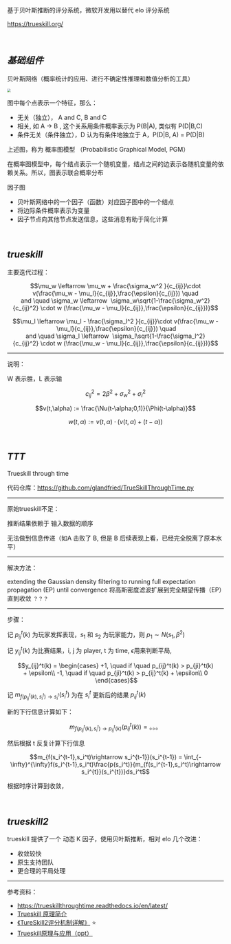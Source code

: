 

基于贝叶斯推断的评分系统，微软开发用以替代 elo 评分系统

https://trueskill.org/


</br>

## _基础组件_


贝叶斯网络（概率统计的应用、进行不确定性推理和数值分析的工具）

<img src="http://math.itdiffer.com/images/bayesnetwork01.png" style="zoom:50%">

图中每个点表示一个特征，那么：
- 无关（独立）， A and C, B and C
- 相关, 如 A -> B , 这个关系用条件概率表示为 P(B|A), 类似有 P(D|B,C)
- 条件无关（条件独立），D 认为有条件地独立于 A，P(D|B, A) = P(D|B)

上述图，称为 概率图模型 （Probabilistic Graphical Model, PGM）

在概率图模型中，每个结点表示一个随机变量，结点之间的边表示各随机变量的依赖关系。所以，图表示联合概率分布






因子图

- 贝叶斯网络中的一个因子（函数）对应因子图中的一个结点
- 将边际条件概率表示为变量
- 因子节点向其他节点发送信息，这些消息有助于简化计算












</br>

## _trueskill_


主要迭代过程：

$$\mu_w \leftarrow \mu_w + \frac{\sigma_w^2 }{c_{ij}}\cdot v(\frac{\mu_w - \mu_l}{c_{ij}},\frac{\epsilon}{c_{ij}}) \quad and \quad \sigma_w \leftarrow  \sigma_w\sqrt{1-\frac{\sigma_w^2}{c_{ij}^2} \cdot w (\frac{\mu_w - \mu_l}{c_{ij}},\frac{\epsilon}{c_{ij}})}$$

$$\mu_l \leftarrow \mu_l - \frac{\sigma_l^2 }{c_{ij}}\cdot v(\frac{\mu_w - \mu_l}{c_{ij}},\frac{\epsilon}{c_{ij}}) \quad and \quad \sigma_l \leftarrow  \sigma_l\sqrt{1-\frac{\sigma_l^2}{c_{ij}^2} \cdot w (\frac{\mu_w - \mu_l}{c_{ij}},\frac{\epsilon}{c_{ij}})}$$

-----

说明：

W 表示胜，L 表示输

$$c_{ij}^2 = 2\beta^2 + \sigma_w^2 + \sigma_l^2$$

$$v(t,\alpha) := \frac{\Nu(t-\alpha;0,1)}{\Phi(t-\alpha)}$$

$$w(t, \alpha) := v(t, \alpha)\cdot (v(t, \alpha) + (t-\alpha))$$






</br>

## _TTT_

Trueskill through time

代码仓库：https://github.com/glandfried/TrueSkillThroughTime.py

----------

原始trueskill不足：

推断结果依赖于 输入数据的顺序

无法做到信息传递（如A 击败了 B,  但是 B 后续表现上看，已经完全脱离了原本水平）


---------

解决方法：

extending the Gaussian density filtering to running full expectation propagation (EP) until convergence 
将高斯密度滤波扩展到完全期望传播（EP）直到收敛   `？？？`

---------

步骤：

记 $ p_{ij}^t(k)$ 为玩家发挥表现，$s_1$ 和 $s_2$ 为玩家能力，则 $p_1 \sim N(s_1, \beta^2)$

记 $y_{ij}^t(k)$ 为比赛结果，i, j 为 player, t 为 time, $\epsilon$用来判断平局,


$$y_{ij}^t(k) = \begin{cases}
+1, \quad if \quad p_{ij}^t(k) > p_{ji}^t(k) + \epsilon\\
-1, \quad if \quad p_{ji}^t(k) > p_{ij}^t(k) + \epsilon\\
0
 \end{cases}$$

记 $m_{f(p_{ij}^t(k), s_i^t) \rightarrow s_i^t} (s_i^t)$ 为在 $s_i^t$ 更新后的结果 $p_{ij}^t(k)$

新的下行信息计算如下：

$$m_{f(p_{ij}^t(k), s_i^t) \rightarrow p_{ij}^t(k)}(p_{ij}^t(k)) = 。。。$$

然后根据 t 反复计算下行信息

$$m_{f(s_i^{t-1},s_i^t)\rightarrow s_i^{t-1}}(s_i^{t-1}) = \int_{-\infty}^{\infty}f(s_i^{t-1},s_i^t)\frac{p(s_i^t)}{m_{f(s_i^{t-1},s_i^t)\rightarrow s_i^{t}}(s_i^{t})}ds_i^t$$

根据时序计算到收敛，


</br>

## _trueskill2_

trueskill 提供了一个 动态 K 因子，使用贝叶斯推断，相对 elo 几个改进：
- 收敛较快
- 原生支持团队
- 更合理的平局处理




----------

参考资料：
- https://trueskillthroughtime.readthedocs.io/en/latest/
- [Trueskill 原理简介](https://zhuanlan.zhihu.com/p/48737998)
- [《TureSkill2评分机制详解》](https://zhuanlan.zhihu.com/p/568689092) ⭐️
- [Trueskill原理与应用（ppt）](https://zhuanlan.zhihu.com/p/560942120)